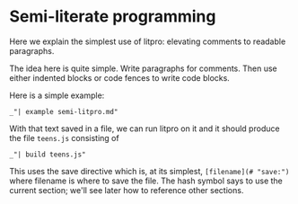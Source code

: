 # Semi-literate programming

Here we explain the simplest use of litpro: elevating comments to readable
paragraphs. 

The idea here is quite simple. Write paragraphs for comments. Then use either
indented blocks or code fences to write code blocks. 

Here is a simple example: 

    _"| example semi-litpro.md"

With that text saved in a file, we can run litpro on it and it should produce
the file `teens.js` consisting of 

    _"| build teens.js"

This uses the save directive which is, at its simplest, `[filename](# "save:")`
where filename is where to save the file. The hash symbol says to use the current section; we'll see later how to reference other sections.  

